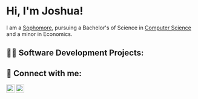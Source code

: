 <h1>Hi, I'm Joshua! </h1>
I am a <a href="https://www.linkedin.com/in/joshua-yao-b802671b2/">Sophomore</a>, pursuing a Bachelor's of Science in 
<a href="https://github.com/josyao1">Computer Science</a> and a minor in Economics. 

<h2>👨‍💻 Software Development Projects:</h2>


<h2> 🤳 Connect with me:</h2>

[<img align="left" alt="Joshua Yao | LinkedIn" width="22px" src="https://static-00.iconduck.com/assets.00/linkedin-icon-2048x2048-ya5g47j2.png" />][linkedin]
[<img align="left" alt="Joshua Yao | Instagram" width="22px" src="https://www.edigitalagency.com.au/wp-content/uploads/new-Instagram-logo-png-full-colour-glyph.png" />][instagram]


[instagram]: https://www.instagram.com/joshyao_/
[linkedin]: https://www.linkedin.com/in/joshua-yao-b802671b2/

